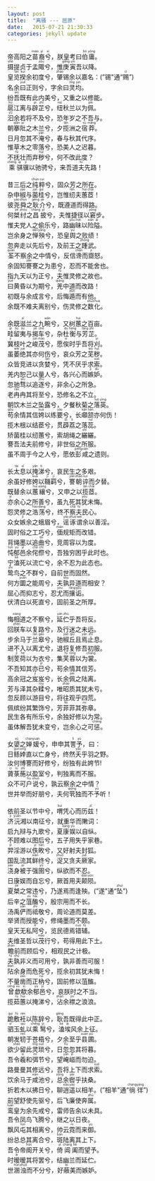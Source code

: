```yaml
---
layout: post
title:  "离骚 --- 屈原"
date:   2015-07-21 21:30:33
categories: jekyll update
---
```

<section>
				
帝高阳之<ruby>苗<rt>miáo</rt>裔<rt>yì</rt>兮<rt>xī</rt></ruby>，朕皇考曰<ruby>伯<rt>bó</rt>庸<rt>yōng</rt></ruby>。   
<ruby>摄<rt>shè</rt></ruby>提贞于孟<ruby>陬<rt>zōu</rt></ruby>兮，惟<ruby>庚<rt>gēng</rt>寅<rt>yín</rt></ruby>吾以降。      
皇<ruby>览<rt>lǎn</rt>揆<rt>kuí</rt></ruby>余初度兮，<ruby>肇<rt>zhào</rt></ruby>锡余以嘉名：(”锡"通“<ruby>赐<rt>cì</rt></ruby>”)  
名余<ruby>曰<rt>yuē</rt></ruby>正则兮，字余曰<ruby>灵<rt>líng</rt>均<rt>jūn</rt></ruby>。  
纷<ruby>吾<rt>wú</rt></ruby>既有此内美兮，又重之以修能。  
<ruby>扈<rt>hù</rt></ruby>江离与<ruby>辟<rt>pì</rt>芷<rt>zhǐ</rt></ruby>兮，<ruby>纽<rt>niǔ</rt></ruby>秋兰以为<ruby>佩<rt>pèi</rt></ruby>。    
<ruby>汩<rt>yù</rt></ruby>余若将不及兮，恐年岁之不吾与。  
朝<ruby>搴<rt>qiān</rt>阰<rt>pí</rt></ruby>之木兰兮，夕<ruby>揽<rt>lǎn</rt></ruby>洲之<ruby>宿<rt>sù</rt>莽<rt>mǎng</rt></ruby>。  
日月忽其不<ruby>淹<rt>yān</rt></ruby>兮，春与秋其代序。  
惟草木之零落兮，恐美人之迟暮。  
不<ruby>抚<rt>fǔ</rt></ruby>壮而弃<ruby>秽<rt>huì</rt></ruby>兮，何不改此度？  
<ruby>乘<rt>chéng</rt>骐<rt>qí</rt>骥<rt>jì</rt></ruby>以驰骋兮，来吾道<ruby>夫<rt>fú</rt></ruby>先路！

昔三后之<ruby>纯<rt>chún</rt>粹<rt>cuì</rt></ruby>兮，固众芳之所在。  
杂申<ruby>椒<rt>jiāo</rt></ruby>与<ruby>菌<rt>jūn</rt>桂<rt>guì</rt></ruby>兮，岂惟<ruby>纫<rt>rèn</rt></ruby>夫<ruby>蕙<rt>huì</rt>茝<rt>chǎi</rt></ruby>！  
彼<ruby>尧<rt>yáo</rt>舜<rt>shùn</rt></ruby>之<ruby>耿<rt>gěng</rt>介<rt>jiè</rt></ruby>兮，既遵道而得路。  
何<ruby>桀<rt>jié</rt>纣<rt>zhòu</rt></ruby>之<ruby>昌<rt>chāng</rt>披<rt>pī</rt></ruby>兮，夫惟捷径以<ruby>窘<rt>jiǒng</rt></ruby>步。    
惟夫党人之偷乐兮，路<ruby>幽<rt>yōu</rt>昧<rt>mèi</rt></ruby>以<ruby>险<rt>xiǎn</rt>隘<rt>ài</rt></ruby>。  
岂余身之<ruby>惮<rt>dàn</rt>殃<rt>yāng</rt></ruby>兮，恐皇<ruby>舆<rt>yú</rt></ruby>之败绩！    
忽奔走以先后兮，及前王之<ruby>踵<rt>zhǒng</rt></ruby>武。  
<ruby>荃<rt>quán</rt></ruby>不察余之中情兮，反信<ruby>谗<rt>chán</rt></ruby>而<ruby>齌<rt>jì</rt></ruby>怒。    
余固知<ruby>謇<rt>jiǎn</rt></ruby>謇之为患兮，忍而不能舍也。  
指九天以为正兮，<ruby>夫<rt>fú</rt></ruby>惟灵修之故也。    
<ruby>曰<rt>yuē</rt></ruby>黄昏以为期兮，<ruby>羌<rt>qiāng</rt></ruby>中道而改路！  
初既与余成言兮，后悔<ruby>遁<rt>dùn</rt></ruby>而有他。    
余既不难夫离别兮，伤灵修之<ruby>数<rt>shuò</rt>化<rt>huà</rt></ruby>。  

余既<ruby>滋<rt>zī</rt></ruby>兰之九<ruby>畹<rt>wǎn</rt></ruby>兮，又树<ruby>蕙<rt>huì</rt></ruby>之百亩。  
<ruby>畦<rt>qí</rt>留<rt>liú</rt>夷<rt>liú</rt></ruby>与<ruby>揭<rt>jiē</rt>车<rt>chē</rt></ruby>兮，杂<ruby>杜<rt>dù</rt>衡<rt>héng</rt></ruby>与<ruby>芳<rt>fāng</rt>芷<rt>zhǐ</rt></ruby>。   
<ruby>冀<rt>jì</rt></ruby>枝叶之<ruby>峻<rt>jùn</rt>茂<rt>mào</rt></ruby>兮，愿<ruby>俟<rt>sì</rt></ruby>时乎吾将<ruby>刈<rt>yì</rt></ruby>。  
虽<ruby>萎<rt>wěi</rt>绝<rt>jué</rt></ruby>其亦何伤兮，哀众芳之<ruby>芜<rt>wú</rt>秽<rt>huì</rt></ruby>。  
众皆竞进以贪<ruby>婪<rt>lán</rt></ruby>兮，凭不厌乎求<ruby>索<rt>suǒ</rt></ruby>。  
羌内恕己以量人兮，各兴心而<ruby>嫉<rt>jí</rt>妒<rt>dù</rt></ruby>。   
忽驰<ruby>骛<rt>wù</rt></ruby>以追<ruby>逐<rt>zhú</rt></ruby>兮，非余心之所急。  
老<ruby>冉<rt>rǎn</rt></ruby>冉其将至兮，恐修名之不立。  
朝饮木兰之坠露兮，夕餐秋菊之<ruby>落<rt>luò</rt>英<rt>yīng</rt></ruby>。  
<ruby>苟<rt>gǒu</rt></ruby>余情其信<ruby>姱<rt>kuā</rt></ruby>以练<ruby>要<rt>yāo</rt></ruby>兮，长<ruby>顑<rt>kǎn</rt>颔<rt>hàn</rt></ruby>亦何伤！    
揽木根以结茞兮，贯<ruby>薜<rt>bì</rt>荔<rt>lì</rt></ruby>之落<ruby>蕊<rt>ruǐ</rt></ruby>。  
矫菌桂以纫蕙兮，索胡绳之<ruby>纚<rt>shĭ</rt></ruby>纚。    
謇吾法夫前修兮，非世俗之所服。  
虽不周于今之人兮，愿依<ruby>彭<rt>péng</rt>咸<rt>xián</rt></ruby>之遗则。    

长<ruby>太<rt>tài</rt>息<rt>xī</rt></ruby>以<ruby>掩<rt>yǎn</rt>涕<rt>tì</rt></ruby>兮，哀民生之多艰。  
余虽好修<ruby>姱<rt>kuā</rt></ruby>以<ruby>鞿<rt>jī</rt>羁<rt>jī</rt></ruby>兮，<ruby>謇<rt>jiǎn</rt>朝<rt>zhāo</rt>谇<rt>suì</rt></ruby>而夕替。    
既替余以<ruby>蕙<rt>huì</rt>纕<rt>xiāng</rt></ruby>兮，又申之以<ruby>揽<rt>lǎn</rt>茝<rt>chǎi</rt></ruby>。  
<ruby>亦<rt>yì</rt></ruby>余心之所善兮，虽九死其<ruby>犹<rt>yóu</rt></ruby>未悔。    
怨灵修之<ruby>浩<rt>hào</rt>荡<rt>dàng</rt></ruby>兮，终不<ruby>察<rt>chá</rt>夫<rt>fú</rt></ruby>民心。  
众女<ruby>嫉<rt>jí</rt></ruby>余之蛾眉兮，<ruby>谣<rt>yáo</rt>诼<rt>zhuó</rt>谓<rt>wèi</rt></ruby>余以善淫。    
固时俗之工巧兮，<ruby>偭<rt>miǎn</rt></ruby>规矩而改错。  
背绳墨以追<ruby>曲<rt>qǔ</rt></ruby>兮，竞周容以为度。    
<ruby>忳<rt>tún</rt>郁<rt>yù</rt>邑<rt>yì</rt></ruby>余<ruby>侘<rt>chà</rt>傺<rt>chì</rt></ruby>兮，吾独穷困乎此时也。  
宁<ruby>溘<rt>kè</rt></ruby>死以流亡兮，余不忍为此态也。    
<ruby>鸷<rt>zhì</rt></ruby>鸟之不群兮，自前世而固然。  
何方<ruby>圜<rt>yuán</rt></ruby>之能周兮，夫<ruby>孰<rt>shú</rt></ruby>异道而相安？    
屈心而抑志兮，忍<ruby>尤<rt>yóu</rt></ruby>而<ruby>攘<rt>rǎng</rt>诟<rt>gòu</rt></ruby>。  
伏清白以死直兮，固前圣之所厚。    

悔<ruby>相<rt>xiàng</rt></ruby>道之不察兮，<ruby>延<rt>yán</rt>伫<rt>zhù</rt></ruby>乎吾将反。  
回<ruby>朕<rt>zhèn</rt></ruby>车以复路兮，及行迷之未远。    
步余马于<ruby>兰<rt>lán</rt>皋<rt>gāo</rt></ruby>兮，驰<ruby>椒<rt>jiāo</rt>丘<rt>qiū</rt></ruby>且<ruby>焉<rt>yān</rt>止<rt>zhǐ</rt></ruby>息。  
进不入以离尤兮，退将复修吾初服。    
制<ruby>芰<rt>jì</rt>荷<rt>hé</rt></ruby>以为衣兮，集<ruby>芙<rt>fú</rt>蓉<rt>róng</rt></ruby>以为<ruby>裳<rt>cháng</rt></ruby>。  
不吾知其亦<ruby>已<rt>yǐ</rt></ruby>兮，苟余情其信芳。    
高余冠之<ruby>岌<rt>jí</rt></ruby>岌兮，长余<ruby>佩<rt>pèi</rt></ruby>之陆离。  
芳与泽其杂<ruby>糅<rt>róu</rt></ruby>兮，唯<ruby>昭<rt>zhāo</rt></ruby>质其犹未亏。    
忽反顾以游目兮，将往观乎四荒。  
佩缤纷其繁饰兮，芳<ruby>菲<rt>fēi</rt></ruby>菲其<ruby>弥<rt>mí</rt></ruby>章。    
民生各有所乐兮，余独好修以为常。  
虽体解吾犹未变兮，岂余心之可<ruby>惩<rt>chéng</rt></ruby>。    

女<ruby>嬃<rt>xū</rt></ruby>之<ruby>婵<rt>chán</rt>媛<rt>yuán</rt></ruby>兮，申申其<ruby>詈<rt>lì</rt>予<rt>yú</rt></ruby>，曰：  
日<ruby>鲧<rt>gǔn</rt>婞<rt>xìng</rt></ruby>直以亡身兮，终然<ruby>夭<rt>yāo</rt></ruby>乎羽之野。    
汝何博謇而好修兮，纷独有此姱节!  
<ruby>薋<rt>cí</rt>菉<rt>lù</rt>葹<rt>shī</rt></ruby>以盈室兮，判独离而不服。    
众不可<ruby>户<rt>hù</rt>说<rt>shuō</rt></ruby>兮，孰云察余之中情？  
世并举而好朋兮，夫何<ruby>茕<rt>qióng</rt></ruby>独而不<ruby>予<rt>yú</rt></ruby>听！    

依前圣以节中兮，<ruby>喟<rt>kuì</rt></ruby>凭心而历<ruby>兹<rt>zī</rt></ruby>！  
<ruby>济<rt>jì</rt>沅<rt>yuán</rt></ruby>湘以南征兮，就重华而敶词：    
启九辩与九歌兮，夏<ruby>康<rt>kāng</rt>娱<rt>yú</rt></ruby>以自纵。  
不顾难以图后兮，五子用失乎家巷。    
<ruby>羿<rt>yì</rt></ruby>淫游以<ruby>佚<rt>yì</rt>畋<rt>tián</rt></ruby>兮，又好射夫封狐。  
国乱流其<ruby>鲜<rt>xiǎn</rt></ruby>终兮，<ruby>浞<rt>zhuó</rt></ruby>又贪夫<ruby>厥<rt>jué</rt></ruby>家。    
<ruby>浇<rt>jiāo</rt></ruby>身<ruby>被<rt>pī</rt></ruby>于强<ruby>圉<rt>yǔ</rt></ruby>兮，纵欲而不忍。  
日康娱而自忘兮，厥首用夫<ruby>颠<rt>diān</rt>陨<rt>yǔn</rt></ruby>。    
夏<ruby>桀<rt>jié</rt></ruby>之常违兮，乃遂焉而逢殃。(”遂"通“<ruby>坠<rt>zhuì</rt></ruby>”)  
后辛之<ruby>菹<rt>zū</rt>醢<rt>hǎi</rt></ruby>兮，殷宗用而不长。    
汤禹<ruby>俨<rt>yǎn</rt></ruby>而<ruby>祗<rt>zhī</rt></ruby>敬兮，周论道而莫差。  
举贤而授能兮，修绳墨而不颇。    
皇天无私<ruby>阿<rt>ē</rt></ruby>兮，览民德焉<ruby>错<rt>cuò</rt>辅<rt>fǔ</rt></ruby>。  
夫维圣哲以<ruby>茂<rt>mào</rt></ruby>行兮，苟得用此下土。    
<ruby>瞻<rt>zhān</rt></ruby>前而顾后兮，相观民之计极。  
<ruby>夫<rt>fú</rt>孰<rt>shú</rt></ruby>非义而可用兮，孰非善而可服！    
<ruby>阽<rt>diàn</rt></ruby>余身而危死兮，揽余初其犹未悔！  
不量<ruby>凿<rt>záo</rt></ruby>而正<ruby>枘<rt>ruì</rt></ruby>兮，固前修以菹醢。    
<ruby>曾<rt>céng</rt>歔<rt>xū</rt>欷<rt>xī</rt></ruby>余<ruby>郁<rt>yù</rt>邑<rt>yì</rt></ruby>兮，哀朕时之不当。  
揽<ruby>茹<rt>rú</rt>蕙<rt>huì</rt></ruby>以掩涕兮，<ruby>沾<rt>zhān</rt></ruby>余<ruby>襟<rt>jīn</rt></ruby>之浪浪。    

<ruby>跪<rt>guì</rt>敷<rt>fū</rt>衽<rt>rèn</rt></ruby>以陈辞兮，<ruby>耿<rt>gěng</rt></ruby>吾既得此中正。  
<ruby>驷<rt>sì</rt></ruby>玉<ruby>虬<rt>qiú</rt></ruby>以<ruby>乘<rt>chéng</rt>鹥<rt>yì</rt></ruby>兮，<ruby>溘<rt>kè</rt>埃<rt>āi</rt></ruby>风余上征。   
朝发<ruby>轫<rt>rèn</rt></ruby>于苍梧兮，夕余至乎<ruby>县<rt>xuán</rt>圃<rt>pǔ</rt></ruby>。  
欲<ruby>少<rt>shǎo</rt></ruby>留此<ruby>灵<rt>líng</rt>琐<rt>suǒ</rt></ruby>兮，日<ruby>忽<rt>hū</rt></ruby>忽其将暮。    
吾令<ruby>羲<rt>xī</rt></ruby>和<ruby>弭<rt>mǐ</rt></ruby>节兮，望<ruby>崦<rt>yān</rt>嵫<rt>zī</rt></ruby>而勿迫。  
路曼曼其修远兮，吾将上下而求<ruby>索<rt>suǒ</rt></ruby>。    
饮余马于<ruby>咸<rt>xián</rt></ruby>池兮，<ruby>总<rt>zǒng</rt></ruby>余<ruby>辔<rt>pèi</rt></ruby>乎扶桑。  
折若木以拂日兮，聊<ruby>逍<rt>xiāo</rt>遥<rt>yáo</rt></ruby>以相羊。(”相羊"通“<ruby>徜<rt>cháng</rt>徉<rt>yáng</rt></ruby>”)    
前望舒使先驱兮，后飞廉使奔<ruby>属<rt>zhǔ</rt></ruby>。  
<ruby>鸾<rt>luán</rt></ruby>皇为余先戒兮，雷师告余以未具。    
吾令凤鸟飞腾兮，继之以日夜。  
飘风<ruby>屯<rt>tún</rt></ruby>其相离兮，帅云<ruby>霓<rt>ní</rt></ruby>而来<ruby>御<rt>yù</rt></ruby>。    
纷总总其离合兮，<ruby>斑<rt>bān</rt></ruby>陆离其上下。  
吾令帝<ruby>阍<rt>hūn</rt></ruby>开关兮，<ruby>倚<rt>yǐ</rt>阊<rt>chāng</rt>阖<rt>hé</rt></ruby>而望予。    
时<ruby>暧<rt>ài</rt></ruby>暧其将罢兮，结幽兰而延伫。  
世<ruby>溷<rt>hùn</rt>浊<rt>zhuó</rt></ruby>而不分兮，好<ruby>蔽<rt>bì</rt></ruby>美而嫉妒。    

</section>
		